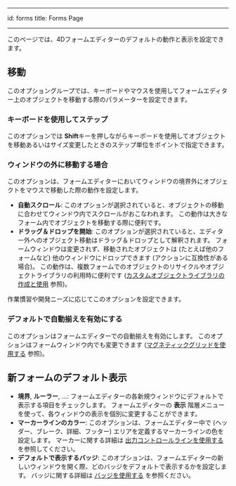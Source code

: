 - - -
id: forms title: Forms Page
- - -


このページでは、4Dフォームエディターのデフォルトの動作と表示を設定できます。

## 移動

このオプショングループでは、キーボードやマウスを使用してフォームエディター上のオブジェクトを移動する際のパラメーターを設定できます。

### キーボードを使用してステップ

このオプションでは **Shift**キーを押しながらキーボードを使用してオブジェクトを移動あるいはサイズ変更したときのステップ単位をポイントで指定できます。

### ウィンドウの外に移動する場合

このオプションは、フォームエディターにおいてウィンドウの境界外にオブジェクトをマウスで移動した際の動作を設定します。

*   **自動スクロール**: このオプションが選択されていると、オブジェクトの移動に合わせてウィンドウ内でスクロールがおこなわれます。 この動作は大きなフォーム内でオブジェクトを移動する際に便利です。
*   **ドラッグ＆ドロップを開始**: このオプションが選択されていると、エディター外へのオブジェクト移動はドラッグ＆ドロップとして解釈されます。 フォームウィンドウは変更されず、移動されたオブジェクトは (たとえば他のフォームなど) 他のウィンドウにドロップできます (アクションに互換性がある場合)。 この動作は、複数フォームでのオブジェクトのリサイクルやオブジェクトライブラリの利用時に便利です ([カスタムオブジェクトライブラリの作成と使用](FormEditor/objectLibrary.md#カスタムオブジェクトライブラリの作成と使用) 参照)。

作業慣習や開発ニーズに応じてこのオプションを設定できます。

### デフォルトで自動揃えを有効にする

このオプションはフォームエディターでの自動揃えを有効にします。 このオプションはフォームウィンドウ内でも変更できます ([マグネティックグリッドを使用する](FormEditor/formEditor.md#マグネティックグリッドを使用する) 参照)。

## 新フォームのデフォルト表示

- **境界**, **ルーラー**, ...: フォームエディターの各新規ウィンドウにデフォルトで表示する項目をチェックします。 フォームエディターの **表示** 階層メニューを使って、各ウィンドウの表示を個別に変更することができます。
- **マーカーラインのカラー**: このオプションは、フォームエディター中で (ヘッダー、ブレーク、詳細、フッター) エリアを定義するマーカーラインの色を設定します。 マーカーに関する詳細は [出力コントロールラインを使用する](https://doc.4d.com/4Dv19/4D/19/Using-output-control-lines.300-5416762.ja.html) を参照してください。
- **デフォルトで表示するバッジ**: このオプションは、フォームエディターの新しいウィンドウを開く際、どのバッジをデフォルトで表示するかを設定します。 バッジに関する詳細は [バッジを使用する](FormEditor/formEditor.md#バッジを使用する) を参照ください。

